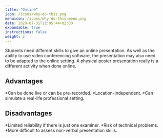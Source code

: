```yaml
---
title: "Online"
icon: /icons/why-do-this.png
menuicon: /icons/why-do-this-menu.png
date: 2020-07-31T11:05:44+02:00
expandable: true
instructions: false
weight: 2
---
```


Students need different skills to give an online presentation. As well as the ability to use video conferencing software, the presentation may also need to be adapted to the online setting. A physical poster presentation really is a different activity when done online.

## Advantages

*Can be done live or can be pre-recorded.
*Location-independent.
*Can simulate a real-life professional setting.

## Disadvantages

*Limited reliability if there is just one examiner.
*Risk of technical problems.
*More difficult to assess non-verbal presentation skills.
